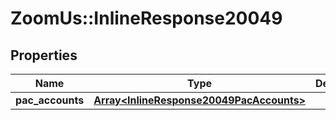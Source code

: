 # ZoomUs::InlineResponse20049

## Properties
Name | Type | Description | Notes
------------ | ------------- | ------------- | -------------
**pac_accounts** | [**Array&lt;InlineResponse20049PacAccounts&gt;**](InlineResponse20049PacAccounts.md) |  | [optional] 


